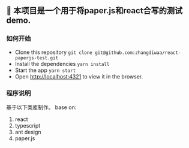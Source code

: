 ## 🎣 本项目是一个用于将paper.js和react合写的测试demo.

### 如何开始
- Clone this repository `git clone git@github.com:zhangdiwaa/react-paperjs-test.git`
- Install the dependencies `yarn install`
- Start the app `yarn start`
- Open [http://localhost:4321](http://localhost:4321) to view it in the browser.

### 程序说明
基于以下类库制作。
base on:

1. react
2. typescript
3. ant design
4. paper.js

